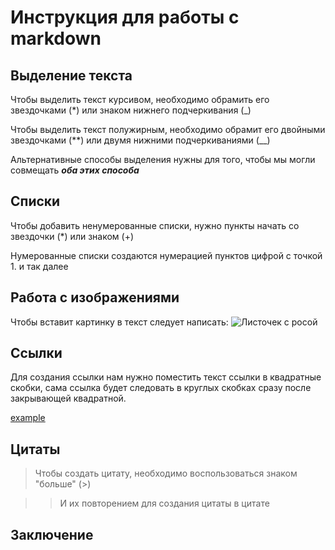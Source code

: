 # Инструкция для работы с markdown

## Выделение текста

Чтобы выделить текст курсивом, необходимо обрамить его звездочками (*) или знаком нижнего подчеркивания (_)

Чтобы выделить текст полужирным, необходимо обрамит его двойными звездочками (**) или двумя нижними подчеркиваниями (__)

Альтернативные способы выделения нужны для того, чтобы мы могли совмещать __*оба этих способа*__

## Списки

Чтобы добавить ненумерованные списки, нужно пункты начать со звездочки (*) или знаком (+)

Нумерованные списки создаются нумерацией пунктов цифрой с точкой 1. и так далее

## Работа с изображениями

Чтобы вставит картинку в текст следует написать:
![Листочек с росой](image.jpeg)

## Ссылки

Для создания ссылки нам нужно поместить текст ссылки в квадратные скобки, сама ссылка будет следовать в круглых скобках сразу после закрывающей квадратной.

[example](http://example.com/ "подсказка")

## Цитаты

> Чтобы создать цитату, необходимо воспользоваться знаком "больше"
 (>)

 >> И их повторением для создания цитаты в цитате
 
## Заключение